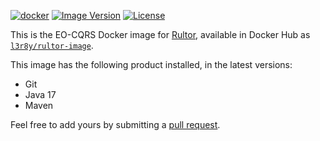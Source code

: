 [![docker](https://github.com/yegor256/rultor-image/actions/workflows/docker.yml/badge.svg)](https://github.com/yegor256/rultor-image/actions/workflows/docker.yml)
[![Image Version](https://img.shields.io/docker/v/l3r8y/rultor-image/1.0.2)](https://hub.docker.com/r/l3r8y/rultor-image)
[![License](https://img.shields.io/badge/license-MIT-green.svg)](https://github.com/eo-cqrs/eo-kafka-rultor-image/blob/master/LICENSE.txt)

This is the EO-CQRS Docker image for [Rultor](https://www.rultor.com), available in
Docker Hub as [`l3r8y/rultor-image`](https://hub.docker.com/r/l3r8y/rultor-image).

This image has the following product installed, in the latest versions:

* Git
* Java 17
* Maven

Feel free to add yours by submitting a [pull request](https://github.com/eo-cqrs/eo-kafka-rultor-image/pulls).